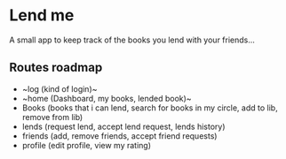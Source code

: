 # Lend me

A small app to keep track of the books you lend with your friends...

## Routes roadmap

- ~log (kind of login)~
- ~home (Dashboard, my books, lended book)~
- Books (books that i can lend, search for books in my circle, add to lib, remove from lib)
- lends (request lend, accept lend request, lends history)
- friends (add, remove friends, accept friend requests)
- profile (edit profile, view my rating)
